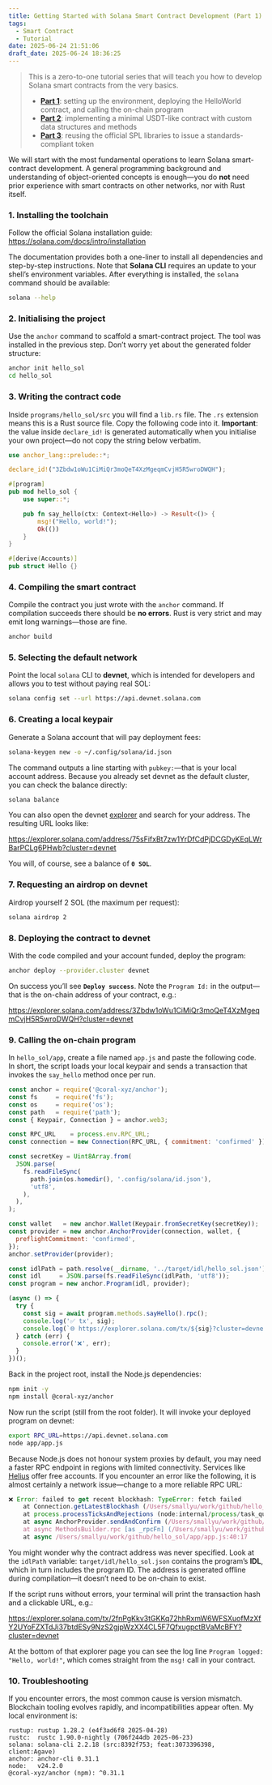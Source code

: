 ```yaml
---
title: Getting Started with Solana Smart Contract Development (Part 1)
tags:
  - Smart Contract
  - Tutorial
date: 2025-06-24 21:51:06
draft_date: 2025-06-24 18:36:25
---
```


> This is a zero-to-one tutorial series that will teach you how to develop Solana smart contracts from the very basics.  
> 
> - **[Part 1](./Getting-Started-with-Solana-Smart-Contract-Development-Part-1.md)**: setting up the environment, deploying the HelloWorld contract, and calling the on-chain program  
> - **[Part 2](./Getting-Started-with-Solana-Smart-Contract-Development-Part-2.md)**: implementing a minimal USDT-like contract with custom data structures and methods  
> - **[Part 3](./Getting-Started-with-Solana-Smart-Contract-Development-Part-3.md)**: reusing the official SPL libraries to issue a standards-compliant token

We will start with the most fundamental operations to learn Solana smart-contract development. A general programming background and understanding of object-oriented concepts is enough—you do **not** need prior experience with smart contracts on other networks, nor with Rust itself.

### 1. Installing the toolchain

Follow the official Solana installation guide: <https://solana.com/docs/intro/installation>

The documentation provides both a one-liner to install all dependencies and step-by-step instructions. Note that **Solana CLI** requires an update to your shell’s environment variables. After everything is installed, the `solana` command should be available:

```bash
solana --help
```

### 2. Initialising the project

Use the `anchor` command to scaffold a smart-contract project. The tool was installed in the previous step. Don’t worry yet about the generated folder structure:

```bash
anchor init hello_sol
cd hello_sol
```

### 3. Writing the contract code

Inside `programs/hello_sol/src` you will find a `lib.rs` file. The `.rs` extension means this is a Rust source file. Copy the following code into it. **Important**: the value inside `declare_id!` is generated automatically when you initialise your own project—do not copy the string below verbatim.

```rust
use anchor_lang::prelude::*;

declare_id!("3Zbdw1oWu1CiMiQr3moQeT4XzMgeqmCvjH5R5wroDWQH");

#[program]
pub mod hello_sol {
    use super::*;

    pub fn say_hello(ctx: Context<Hello>) -> Result<()> {
        msg!("Hello, world!");
        Ok(())
    }
}

#[derive(Accounts)]
pub struct Hello {}
```

### 4. Compiling the smart contract

Compile the contract you just wrote with the `anchor` command. If compilation succeeds there should be **no errors**. Rust is very strict and may emit long warnings—those are fine.

```bash
anchor build
```

### 5. Selecting the default network

Point the local `solana` CLI to **devnet**, which is intended for developers and allows you to test without paying real SOL:

```bash
solana config set --url https://api.devnet.solana.com
```

### 6. Creating a local keypair

Generate a Solana account that will pay deployment fees:

```bash
solana-keygen new -o ~/.config/solana/id.json
```

The command outputs a line starting with `pubkey:`—that is your local account address. Because you already set devnet as the default cluster, you can check the balance directly:

```bash
solana balance
```

You can also open the devnet [explorer](https://explorer.solana.com/?cluster=devnet) and search for your address. The resulting URL looks like:

<https://explorer.solana.com/address/75sFifxBt7zw1YrDfCdPjDCGDyKEqLWrBarPCLg6PHwb?cluster=devnet>

You will, of course, see a balance of **`0 SOL`**.

### 7. Requesting an airdrop on devnet

Airdrop yourself 2 SOL (the maximum per request):

```bash
solana airdrop 2
```

### 8. Deploying the contract to devnet

With the code compiled and your account funded, deploy the program:

```bash
anchor deploy --provider.cluster devnet
```

On success you’ll see **`Deploy success`**. Note the `Program Id:` in the output—that is the on-chain address of your contract, e.g.:

<https://explorer.solana.com/address/3Zbdw1oWu1CiMiQr3moQeT4XzMgeqmCvjH5R5wroDWQH?cluster=devnet>

### 9. Calling the on-chain program

In `hello_sol/app`, create a file named `app.js` and paste the following code. In short, the script loads your local keypair and sends a transaction that invokes the `say_hello` method once per run.

```javascript
const anchor = require('@coral-xyz/anchor');
const fs     = require('fs');
const os     = require('os');
const path   = require('path');
const { Keypair, Connection } = anchor.web3;

const RPC_URL    = process.env.RPC_URL;
const connection = new Connection(RPC_URL, { commitment: 'confirmed' });

const secretKey = Uint8Array.from(
  JSON.parse(
    fs.readFileSync(
      path.join(os.homedir(), '.config/solana/id.json'),
      'utf8',
    ),
  ),
);

const wallet   = new anchor.Wallet(Keypair.fromSecretKey(secretKey));
const provider = new anchor.AnchorProvider(connection, wallet, {
  preflightCommitment: 'confirmed',
});
anchor.setProvider(provider);

const idlPath = path.resolve(__dirname, '../target/idl/hello_sol.json');
const idl     = JSON.parse(fs.readFileSync(idlPath, 'utf8'));
const program = new anchor.Program(idl, provider);

(async () => {
  try {
    const sig = await program.methods.sayHello().rpc();
    console.log('✅ tx', sig);
    console.log(`🌐 https://explorer.solana.com/tx/${sig}?cluster=devnet`);
  } catch (err) {
    console.error('❌', err);
  }
})();
```

Back in the project root, install the Node.js dependencies:

```bash
npm init -y
npm install @coral-xyz/anchor
```

Now run the script (still from the root folder). It will invoke your deployed program on devnet:

```bash
export RPC_URL=https://api.devnet.solana.com
node app/app.js
```

Because Node.js does not honour system proxies by default, you may need a faster RPC endpoint in regions with limited connectivity. Services like [Helius](https://www.helius.dev/) offer free accounts. If you encounter an error like the following, it is almost certainly a network issue—change to a more reliable RPC URL:

```javascript
❌ Error: failed to get recent blockhash: TypeError: fetch failed
    at Connection.getLatestBlockhash (/Users/smallyu/work/github/hello_sol/node_modules/@solana/web3.js/lib/index.cjs.js:7236:13)
    at process.processTicksAndRejections (node:internal/process/task_queues:95:5)
    at async AnchorProvider.sendAndConfirm (/Users/smallyu/work/github/hello_sol/node_modules/@coral-xyz/anchor/dist/cjs/provider.js:89:35)
    at async MethodsBuilder.rpc [as _rpcFn] (/Users/smallyu/work/github/hello_sol/node_modules/@coral-xyz/anchor/dist/cjs/program/namespace/rpc.js:15:24)
    at async /Users/smallyu/work/github/hello_sol/app/app.js:40:17
```

You might wonder why the contract address was never specified. Look at the `idlPath` variable: `target/idl/hello_sol.json` contains the program’s **IDL**, which in turn includes the program ID. The address is generated offline during compilation—it doesn’t need to be on-chain to exist.

If the script runs without errors, your terminal will print the transaction hash and a clickable URL, e.g.:

<https://explorer.solana.com/tx/2fnPgKkv3tGKKq72hhRxmW6WFSXuofMzXfY2UYoFZXTdJi37btdESy9NzS2gjpWzXX4CL5F7QfxugpctBVaMcBFY?cluster=devnet>

At the bottom of that explorer page you can see the log line `Program logged: "Hello, world!"`, which comes straight from the `msg!` call in your contract.

### 10. Troubleshooting

If you encounter errors, the most common cause is version mismatch. Blockchain tooling evolves rapidly, and incompatibilities appear often. My local environment is:

```text
rustup: rustup 1.28.2 (e4f3ad6f8 2025-04-28)
rustc:  rustc 1.90.0-nightly (706f244db 2025-06-23)
solana: solana-cli 2.2.18 (src:8392f753; feat:3073396398, client:Agave)
anchor: anchor-cli 0.31.1
node:   v24.2.0
@coral-xyz/anchor (npm): ^0.31.1
```
